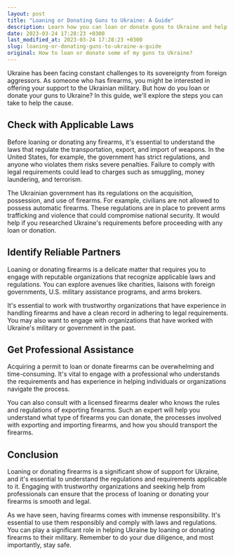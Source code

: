 ```yaml
---
layout: post
title: "Loaning or Donating Guns to Ukraine: A Guide"
description: Learn how you can loan or donate guns to Ukraine and help in the country's defense against foreign aggressors.
date: 2023-03-24 17:28:23 +0300
last_modified_at: 2023-03-24 17:28:23 +0300
slug: loaning-or-donating-guns-to-ukraine-a-guide
original: How to loan or donate some of my guns to Ukraine?
---
```

Ukraine has been facing constant challenges to its sovereignty from foreign aggressors. As someone who has firearms, you might be interested in offering your support to the Ukrainian military. But how do you loan or donate your guns to Ukraine? In this guide, we'll explore the steps you can take to help the cause. 

## Check with Applicable Laws

Before loaning or donating any firearms, it's essential to understand the laws that regulate the transportation, export, and import of weapons. In the United States, for example, the government has strict regulations, and anyone who violates them risks severe penalties. Failure to comply with legal requirements could lead to charges such as smuggling, money laundering, and terrorism.

The Ukrainian government has its regulations on the acquisition, possession, and use of firearms. For example, civilians are not allowed to possess automatic firearms. These regulations are in place to prevent arms trafficking and violence that could compromise national security. It would help if you researched Ukraine's requirements before proceeding with any loan or donation.

## Identify Reliable Partners

Loaning or donating firearms is a delicate matter that requires you to engage with reputable organizations that recognize applicable laws and regulations. You can explore avenues like charities, liaisons with foreign governments, U.S. military assistance programs, and arms brokers.

It's essential to work with trustworthy organizations that have experience in handling firearms and have a clean record in adhering to legal requirements. You may also want to engage with organizations that have worked with Ukraine's military or government in the past.

## Get Professional Assistance

Acquiring a permit to loan or donate firearms can be overwhelming and time-consuming. It's vital to engage with a professional who understands the requirements and has experience in helping individuals or organizations navigate the process.

You can also consult with a licensed firearms dealer who knows the rules and regulations of exporting firearms. Such an expert will help you understand what type of firearms you can donate, the processes involved with exporting and importing firearms, and how you should transport the firearms.

## Conclusion

Loaning or donating firearms is a significant show of support for Ukraine, and it's essential to understand the regulations and requirements applicable to it. Engaging with trustworthy organizations and seeking help from professionals can ensure that the process of loaning or donating your firearms is smooth and legal.

As we have seen, having firearms comes with immense responsibility. It's essential to use them responsibly and comply with laws and regulations. You can play a significant role in helping Ukraine by loaning or donating firearms to their military. Remember to do your due diligence, and most importantly, stay safe.